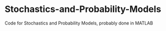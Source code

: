 # Stochastics-and-Probability-Models
Code for Stochastics and Probability Models, probably done in MATLAB
